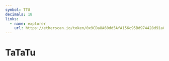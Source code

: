 ```yaml
---
symbol: TTU
decimals: 18
links:
  - name: explorer
    url: https://etherscan.io/token/0x9CDa8A60dd5AfA156c95Bd974428d91a0812e054
---
```


# TaTaTu
